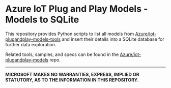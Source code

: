 # Azure IoT Plug and Play Models - Models to SQLite

This repository provides Python scripts to list all models from [Azure/iot-plugandplay-models-tools](https://github.com/Azure/iot-plugandplay-models) and insert their details into a SQLite database for further data exploration.

Related tools, samples, and specs can be found in the [Azure/iot-plugandplay-models](https://github.com/Azure/iot-plugandplay-models) repo. 

---

**MICROSOFT MAKES NO WARRANTIES, EXPRESS, IMPLIED OR STATUTORY, AS TO THE INFORMATION IN THIS REPOSITORY.**


